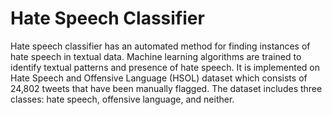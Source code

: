 # Hate Speech Classifier

Hate speech classifier has an automated method for finding instances of hate speech in textual data. Machine learning algorithms are trained to identify textual patterns and presence of hate speech. It is implemented on Hate Speech and Offensive Language (HSOL) dataset which consists of 24,802 tweets that have been manually flagged. The dataset includes three classes: hate speech, offensive language, and neither.